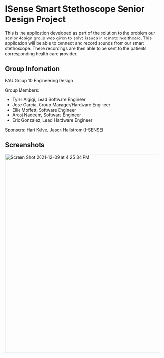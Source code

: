 # ISense Smart Stethoscope Senior Design Project

This is the application developed as part of the solution to the problem our senior design group was given to solve issues in remote healthcare. This application will be able to connect and record sounds from our smart stethoscope. These recordings are then able to be sent to the patients corresponding health care provider.


## Group Infomation

FAU Group 10 Engineering Design

Group Members: 
- Tyler Algigi, Lead Software Engineer
- Jose Garcia, Group Manager/Hardware Engineer
- Ellie Moffett, Software Engineer
- Arooj Nadeem, Software Engineer
- Eric Gonzalez, Lead Hardware Engineer

Sponsors: Hari Kalve, Jason Hallstrom (I-SENSE)

## Screenshots
<img width="653" alt="Screen Shot 2021-12-09 at 4 25 34 PM" src="https://user-images.githubusercontent.com/44593496/145478171-63fdcdfe-a18e-48a5-9b72-251ff2b79782.png">
